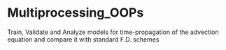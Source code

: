 # Multiprocessing_OOPs
Train, Validate and Analyze models for time-propagation of the advection equation and compare it with standard F.D. schemes

